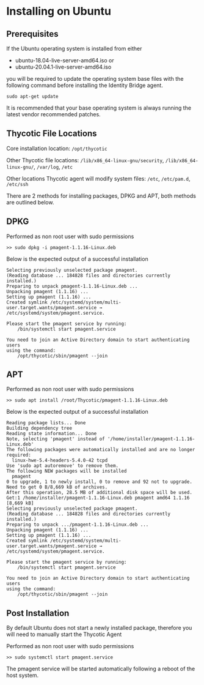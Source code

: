 [title]: # (Ubuntu)
[tags]: # (setup)
[priority]: # (6)
# Installing on Ubuntu

## Prerequisites

If the Ubuntu operating system is installed from either

* ubuntu-18.04-live-server-amd64.iso or
* ubuntu-20.04.1-live-server-amd64.iso

you will be required to update the operating system base files with the following command before installing the Identity Bridge agent.

`sudo apt-get update`

It is recommended that your base operating system is always running the latest vendor recommended patches.

## Thycotic File Locations

Core installation location: `/opt/thycotic`

Other Thycotic file locations: `/lib/x86_64-linux-gnu/security`, `/lib/x86_64-linux-gnu/`, `/var/log`, `/etc`

Other locations Thycotic agent will modify system files: `/etc`, `/etc/pam.d`, `/etc/ssh`

There are 2 methods for installing packages, DPKG and APT, both methods are outlined below.

## DPKG

Performed as non root user with sudo permissions

`>> sudo dpkg -i pmagent-1.1.16-Linux.deb`

Below is the expected output of a successful installation

```
Selecting previously unselected package pmagent.
(Reading database ... 184828 files and directories currently installed.)
Preparing to unpack pmagent-1.1.16-Linux.deb ...
Unpacking pmagent (1.1.16) ...
Setting up pmagent (1.1.16) ...
Created symlink /etc/systemd/system/multi-user.target.wants/pmagent.service → /etc/systemd/system/pmagent.service.

Please start the pmagent service by running:
    /bin/systemctl start pmagent.service

You need to join an Active Directory domain to start authenticating users
using the command:
    /opt/thycotic/sbin/pmagent --join
```

## APT

Performed as non root user with sudo permissions

`>> sudo apt install /root/Thycotic/pmagent-1.1.16-Linux.deb`

Below is the expected output of a successful installation

```
Reading package lists... Done
Building dependency tree
Reading state information... Done
Note, selecting 'pmagent' instead of '/home/installer/pmagent-1.1.16-Linux.deb'
The following packages were automatically installed and are no longer required:
  linux-hwe-5.4-headers-5.4.0-42 tcpd
Use 'sudo apt autoremove' to remove them.
The following NEW packages will be installed
  pmagent
0 to upgrade, 1 to newly install, 0 to remove and 92 not to upgrade.
Need to get 0 B/8,669 kB of archives.
After this operation, 28.5 MB of additional disk space will be used.
Get:1 /home/installer/pmagent-1.1.16-Linux.deb pmagent amd64 1.1.16 [8,669 kB]
Selecting previously unselected package pmagent.
(Reading database ... 184828 files and directories currently installed.)
Preparing to unpack .../pmagent-1.1.16-Linux.deb ...
Unpacking pmagent (1.1.16) ...
Setting up pmagent (1.1.16) ...
Created symlink /etc/systemd/system/multi-user.target.wants/pmagent.service → /etc/systemd/system/pmagent.service.

Please start the pmagent service by running:
    /bin/systemctl start pmagent.service

You need to join an Active Directory domain to start authenticating users
using the command:
    /opt/thycotic/sbin/pmagent --join
```

## Post Installation

By default Ubuntu does not start a newly installed package, therefore you will need to manually start the Thycotic Agent

Performed as non root user with sudo permissions

`>> sudo systemctl start pmagent.service`

The pmagent service will be started automatically following a reboot of the host system.
